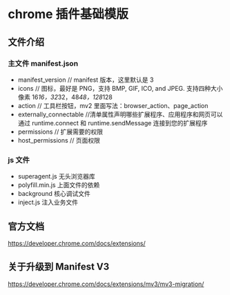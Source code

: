 # chrome 插件基础模版

## 文件介绍

### 主文件 manifest.json

- manifest_version // manifest 版本，这里默认是 3
- icons // 图标，最好是 PNG，支持 BMP, GIF, ICO, and JPEG. 支持四种大小像素 16*16，32*32，48*48，128*128
- action // 工具栏按钮，mv2 里面写法：browser_action、page_action
- externally_connectable //清单属性声明哪些扩展程序、应用程序和网页可以通过 runtime.connect 和 runtime.sendMessage 连接到您的扩展程序
- permissions // 扩展需要的权限
- host_permissions // 页面权限

### js 文件

- superagent.js 无头浏览器库
- polyfill.min.js 上面文件的依赖
- background 核心调试文件
- inject.js 注入业务文件

## 官方文档

https://developer.chrome.com/docs/extensions/

## 关于升级到 Manifest V3

https://developer.chrome.com/docs/extensions/mv3/mv3-migration/

